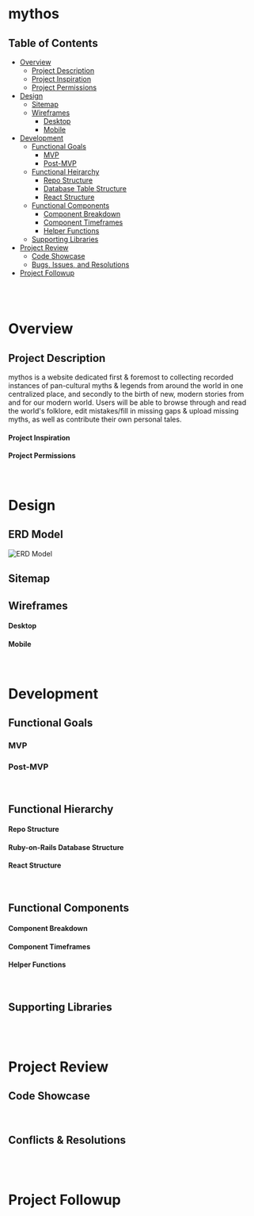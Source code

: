 # mythos

## Table of Contents
- [Overview](#overview)
  - [Project Description](#project-description)
  - [Project Inspiration](#project-inspiration)
  - [Project Permissions](#project-permissions)
- [Design](#design)
  - [Sitemap](#sitemap)
  - [Wireframes](#wireframes)
    - [Desktop](#desktop)
    - [Mobile](#mobile)
- [Development](#development)
  - [Functional Goals](#functional-goals)
    - [MVP](#mvp)
    - [Post-MVP](#post-mvp)
  - [Functional Heirarchy](#functional-heirarchy)
    - [Repo Structure](#repo-structure)
    - [Database Table Structure](#express-database-structure)
    - [React Structure](#react-structure)
  - [Functional Components](#functional-components)
    - [Component Breakdown](#component-breakdown)
    - [Component Timeframes](#component-timeframes)
    - [Helper Functions](#helper-functions)
  - [Supporting Libraries](#supporting-libraries)
- [Project Review](#project-review)
  - [Code Showcase](#code-showcase)
  - [Bugs, Issues, and Resolutions](#issues-&-resolutions)
- [Project Followup](#project-followup)

<br>
<br>

# Overview

## Project Description
mythos is a website dedicated first & foremost to collecting recorded instances of pan-cultural myths & legends from around the world in one centralized place, and secondly to the birth of new, modern stories from and for our modern world. Users will be able to browse through and read the world's folklore, edit mistakes/fill in missing gaps & upload missing myths, as well as contribute their own personal tales.

#### Project Inspiration

#### Project Permissions

<br>

# Design

## ERD Model
![ERD Model](https://imgur.com/0PihVkP)

## Sitemap

## Wireframes

#### Desktop

#### Mobile

<br>

# Development

## Functional Goals 

### MVP

### Post-MVP

<br> 

## Functional Hierarchy

#### Repo Structure

#### Ruby-on-Rails Database Structure

#### React Structure

<br> 

## Functional Components

#### Component Breakdown

#### Component Timeframes

#### Helper Functions

<br>

## Supporting Libraries

<br>
<br>

# Project Review

## Code Showcase

<br>

## Conflicts & Resolutions

<br>
<br>

# Project Followup

